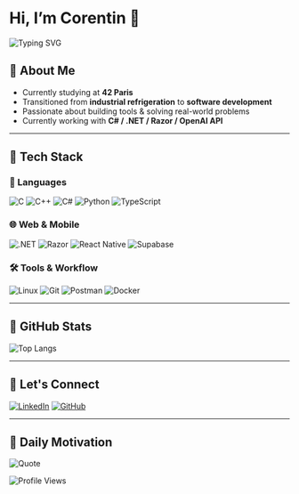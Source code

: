# Hi, I’m Corentin 👋

![Typing SVG](https://readme-typing-svg.herokuapp.com?font=Fira+Code&pause=1000&color=00BFFF&center=false&vCenter=true&width=435&lines=42+Student+%7C+Full-Stack+Developer;Ex-Refrigeration+Engineer+%7C+Tech+Builder;C%2B%2B%2C+C%23%2C+.NET%2C+Python+%7C+React+Native+Lover)

## 🧠 About Me

- Currently studying at **42 Paris**
- Transitioned from **industrial refrigeration** to **software development**
- Passionate about building tools & solving real-world problems
- Currently working with **C# / .NET / Razor / OpenAI API**

---

## 🚀 Tech Stack

### 💬 Languages
![C](https://img.shields.io/badge/c-%2300599C.svg?style=for-the-badge&logo=c&logoColor=white)
![C++](https://img.shields.io/badge/c++-%2300599C.svg?style=for-the-badge&logo=c%2B%2B&logoColor=white)
![C#](https://img.shields.io/badge/c%23-%23239120.svg?style=for-the-badge&logo=c-sharp&logoColor=white)
![Python](https://img.shields.io/badge/python-%233776AB.svg?style=for-the-badge&logo=python&logoColor=white)
![TypeScript](https://img.shields.io/badge/typescript-%23007ACC.svg?style=for-the-badge&logo=typescript&logoColor=white)

### 🌐 Web & Mobile
![.NET](https://img.shields.io/badge/.NET-512BD4?style=for-the-badge&logo=dotnet&logoColor=white)
![Razor](https://img.shields.io/badge/razor-800080?style=for-the-badge)
![React Native](https://img.shields.io/badge/react%20native-%2320232a.svg?style=for-the-badge&logo=react&logoColor=%2361DAFB)
![Supabase](https://img.shields.io/badge/Supabase-3ECF8E?style=for-the-badge&logo=supabase&logoColor=white)

### 🛠️ Tools & Workflow
![Linux](https://img.shields.io/badge/Linux-FCC624?style=for-the-badge&logo=linux&logoColor=black)
![Git](https://img.shields.io/badge/Git-F05032?style=for-the-badge&logo=git&logoColor=white)
![Postman](https://img.shields.io/badge/Postman-FF6C37?style=for-the-badge&logo=postman&logoColor=white)
![Docker](https://img.shields.io/badge/Docker-2496ED?style=for-the-badge&logo=docker&logoColor=white)

---

## 📌 GitHub Stats

![Top Langs](https://github-readme-stats.vercel.app/api/top-langs/?username="corentin-ltc"&theme=dark&layout=compact&hide_border=false)

---

## 🤝 Let's Connect

[![LinkedIn](https://img.shields.io/badge/LinkedIn-%230077B5.svg?style=for-the-badge&logo=linkedin&logoColor=white)](https://linkedin.com/in/corentin-ltc)
[![GitHub](https://img.shields.io/badge/GitHub-%2312100E.svg?style=for-the-badge&logo=github&logoColor=white)](https://github.com/corentin-ltc)

---

## 🌟 Daily Motivation

![Quote](https://quotes-github-readme.vercel.app/api?type=horizontal&theme=radical)

![Profile Views](https://komarev.com/ghpvc/?username=corentin-ltc&color=blueviolet&style=for-the-badge)
